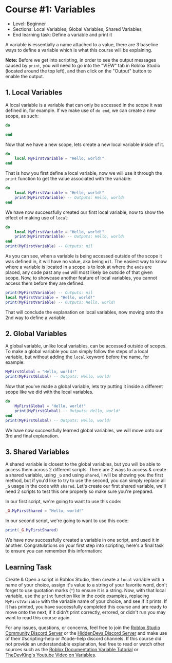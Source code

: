 # Course #1: Variables
- Level: Beginner
- Sections: Local Variables, Global Variables, Shared Variables
- End learning task: Define a variable and print it

A variable is essentially a name attached to a value, there are 3 baseline ways to define a variable which is what this course will be explaining.

**Note:** Before we get into scripting, in order to see the output messages caused by `print`, you will need to go into the "VIEW" tab in Roblox Studio (located around the top left), and then click on the "Output" button to enable the output.

## 1. Local Variables
A local variable is a variable that can only be accessed in the scope it was defined in, for example.
If we make use of `do end`, we can create a new scope, as such:
```lua
do

end
```
Now that we have a new scope, lets create a new local variable inside of it.
```lua
do
    local MyFirstVariable = "Hello, world!"
end
```
That is how you first define a local variable, now we will use it through the `print` function to get the value associated with the variable:
```lua
do
    local MyFirstVariable = "Hello, world!"
    print(MyFirstVariable) -- Outputs: Hello, world!
end
```
We have now successfully created our first local variable, now to show the effect of making use of `local`:
```lua
do
    local MyFirstVariable = "Hello, world!"
    print(MyFirstVariable) -- Outputs: Hello, world!
end
print(MyFirstVariable) -- Outputs: nil
```
As you can see, when a variable is being accessed outside of the scope it was defined in, it will have no value, aka being `nil`.
The easiest way to know where a variable is located in a scope is to look at where the `end`s are placed, any code past any `end` will most likely be outside of that given scope.
Now, to showcase another feature of local variables, you cannot access them before they are defined.
```lua
print(MyFirstVariable) -- Outputs: nil
local MyFirstVariable = "Hello, world!"
print(MyFirstVariable) -- Outputs: Hello, world!
```
That will conclude the explanation on local variables, now moving onto the 2nd way to define a variable.
## 2. Global Variables
A global variable, unlike local variables, can be accessed outside of scopes.
To make a global variable you can simply follow the steps of a local variable, but without adding the `local` keyword before the name, for example:
```lua
MyFirstGlobal = "Hello, world!"
print(MyFirstGlobal) -- Outputs: Hello, world!
```
Now that you've made a global variable, lets try putting it inside a different scope like we did with the local variables.
```lua
do
    MyFirstGlobal = "Hello, world!"
    print(MyFirstGlobal) -- Outputs: Hello, world!
end
print(MyFirstGlobal) -- Outputs: Hello, world!
```
We have now successfully learned global variables, we will move onto our 3rd and final explanation.
## 3. Shared Variables
A shared variable is closest to the global variables, but you will be able to access them across 2 different scripts.
There are 2 ways to access & create a shared variable, using `_G` and using `shared`, I will be showing you the first method, but if you'd like to try to use the second, you can simply replace all `_G` usage in the code with `shared`.
Let's create our first shared variable, we'll need 2 scripts to test this one properly so make sure you're prepared.

In our first script, we're going to want to use this code:
```lua
_G.MyFirstShared = "Hello, world!"
```
In our second script, we're going to want to use this code:
```lua
print(_G.MyFirstShared)
```
We have now successfully created a variable in one script, and used it in another.
Congratulations on your first step into scripting, here's a final task to ensure you can remember this information:
## Learning Task
Create & Open a script in Roblox Studio, then create a `local` variable with a name of your choice, assign it's value to a string of your favorite word, don't forget to use quotation marks (`"`) to ensure it is a string.
Now, with that local variable, use the `print` function like in the code examples, replacing `MyFirstVariable` with the variable name of your choice, and see if it prints.
If it has printed, you have successfully completed this course and are ready to move onto the next, if it didn't print correctly, errored, or didn't run you may want to read this course again.

For any issues, questions, or concerns, feel free to join the [Roblox Studio Community Discord Server](https://discord.gg/robloxstudio) or the [HiddenDevs Discord Server](https://discord.gg/hd) and make use of their #scripting-help or #code-help discord channels.
If this course did not provide an understandable explanation, feel free to read or watch other sources such as the [Roblox Documentation Variable Tutorial](https://create.roblox.com/docs/luau/variables) or [TheDevKing's Youtube Video on Variables](https://www.youtube.com/watch?v=0Dc2dCYoxxs).

